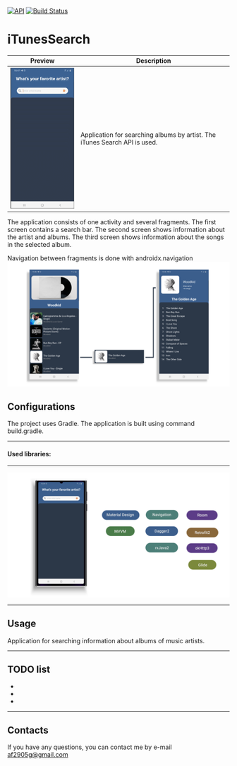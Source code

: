 [![API](https://img.shields.io/badge/API-16%2B-blue.svg?style=flat)](https://android-arsenal.com/api?level=16)
[![Build Status](https://travis-ci.org/af2905/iTunesSearch.svg?branch=master)](https://travis-ci.org/af2905/iTunesSearch)
# iTunesSearch
| Preview | Description |
| --- | --- |
| <img src="https://github.com/af2905/iTunesSearch/blob/readme/app/images/iTunesSearch.gif" width="200"> | Application for searching albums by artist. The iTunes Search API is used. |

The application consists of one activity and several fragments. 
The first screen contains a search bar. 
The second screen shows information about the artist and albums. 
The third screen shows information about the songs in the selected album.

Navigation between fragments is done with androidx.navigation
<img src="https://github.com/af2905/iTunesSearch/blob/readme/app/images/iTunesSearchNav.png" width="800">

## Configurations
The project uses Gradle. The application is built using command build.gradle.

***
#### Used libraries:

***
<img src="https://github.com/af2905/iTunesSearch/blob/readme/app/images/iTunesSearchTech.png" width="800">

***
## Usage
Application for searching information about albums of music artists.

***
## TODO list
* 
* 
* 

***
## Contacts
If you have any questions, you can contact me by e-mail af2905g@gmail.com


